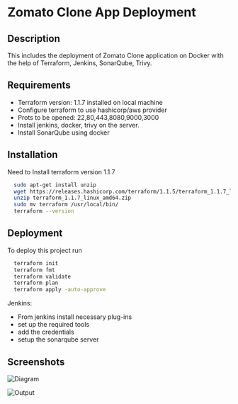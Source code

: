 # Zomato Clone App Deployment

## Description
This includes the deployment of  Zomato Clone application on Docker with the help of Terraform, Jenkins, SonarQube, Trivy.

## Requirements
- Terraform version: 1.1.7 installed on local machine
- Configure terraform to use hashicorp/aws provider
- Prots to be opened: 22,80,443,8080,9000,3000
- Install jenkins, docker, trivy on the server.
- Install SonarQube using docker



## Installation

Need to Install terraform version 1.1.7

```bash
  sudo apt-get install unzip
  wget https://releases.hashicorp.com/terraform/1.1.5/terraform_1.1.7_linux_amd64.zip
  unzip terraform_1.1.7_linux_amd64.zip
  sudo mv terraform /usr/local/bin/
  terraform --version
```
    
## Deployment

To deploy this project run

```bash
  terraform init
  terraform fmt
  terraform validate
  terraform plan
  terraform apply -auto-approve
```

Jenkins:
- From jenkins install necessary plug-ins
- set up the required tools
- add the credentials
- setup the sonarqube server


## Screenshots

![Diagram](https://github.com/techydebojit/screenshots/blob/main/pipeline.png?raw=true)

![Output](https://github.com/techydebojit/screenshots/blob/main/output_page.png?raw=true)
